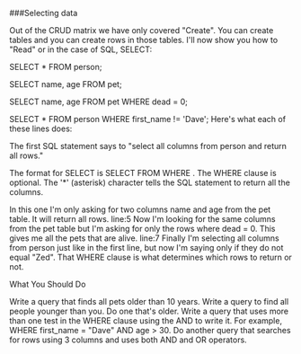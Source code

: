 ###Selecting data

Out of the CRUD matrix we have only covered "Create". You can create tables and you can create rows in those tables. I'll now show you how to "Read" or in the case of SQL, SELECT:

SELECT * FROM person;

SELECT name, age FROM pet;

SELECT name, age FROM pet WHERE dead = 0;

SELECT * FROM person WHERE first_name != 'Dave';
Here's what each of these lines does:

The first SQL statement says to "select all columns from person and return all rows." 

The format for SELECT is SELECT <which fields> FROM <which tables> WHERE <criteria>. The WHERE clause is optional. The '*' (asterisk) character tells the SQL statement to return all the columns.

In this one I'm only asking for two columns name and age from the pet table. It will return all rows.
line:5
Now I'm looking for the same columns from the pet table but I'm asking for only the rows where dead = 0. This gives me all the pets that are alive.
line:7
Finally I'm selecting all columns from person just like in the first line, but now I'm saying only if they do not equal "Zed". That WHERE clause is what determines which rows to return or not.
 

What You Should Do

Write a query that finds all pets older than 10 years. 
Write a query to find all people younger than you. 
Do one that's older. 
Write a query that uses more than one test in the WHERE clause using the AND to write it. For example, WHERE first_name = "Dave" AND age > 30. 
Do another query that searches for rows using 3 columns and uses both AND and OR operators.